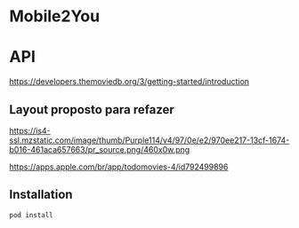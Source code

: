 # Mobile2You

# API
https://developers.themoviedb.org/3/getting-started/introduction

## Layout proposto para refazer

https://is4-ssl.mzstatic.com/image/thumb/Purple114/v4/97/0e/e2/970ee217-13cf-1674-b016-461aca657663/pr_source.png/460x0w.png

https://apps.apple.com/br/app/todomovies-4/id792499896

## Installation

```bash
pod install
```


